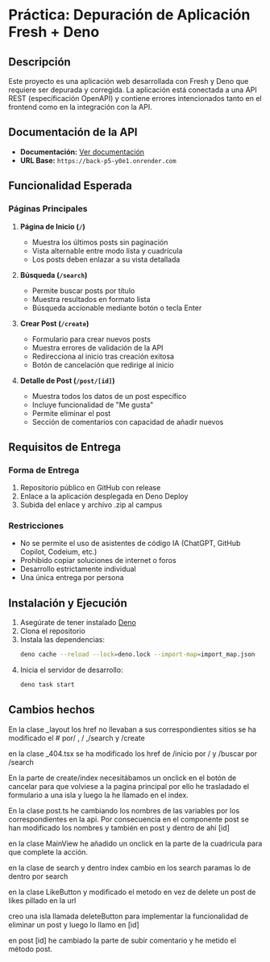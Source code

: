# Práctica: Depuración de Aplicación Fresh + Deno

## Descripción

Este proyecto es una aplicación web desarrollada con Fresh y Deno que requiere ser depurada y corregida. La aplicación está conectada a una API REST (especificación OpenAPI) y contiene errores intencionados tanto en el frontend como en la integración con la API.

## Documentación de la API

- **Documentación:** [Ver documentación](https://back-p5-y0e1.onrender.com/docs)
- **URL Base:** `https://back-p5-y0e1.onrender.com`

## Funcionalidad Esperada

### Páginas Principales

1. **Página de Inicio (`/`)**
   - Muestra los últimos posts sin paginación
   - Vista alternable entre modo lista y cuadrícula
   - Los posts deben enlazar a su vista detallada

2. **Búsqueda (`/search`)**
   - Permite buscar posts por título
   - Muestra resultados en formato lista
   - Búsqueda accionable mediante botón o tecla Enter

3. **Crear Post (`/create`)**
   - Formulario para crear nuevos posts
   - Muestra errores de validación de la API
   - Redirecciona al inicio tras creación exitosa
   - Botón de cancelación que redirige al inicio

4. **Detalle de Post (`/post/[id]`)**
   - Muestra todos los datos de un post específico
   - Incluye funcionalidad de "Me gusta"
   - Permite eliminar el post
   - Sección de comentarios con capacidad de añadir nuevos

## Requisitos de Entrega

### Forma de Entrega
1. Repositorio público en GitHub con release
2. Enlace a la aplicación desplegada en Deno Deploy
3. Subida del enlace y archivo .zip al campus

### Restricciones
- No se permite el uso de asistentes de código IA (ChatGPT, GitHub Copilot, Codeium, etc.)
- Prohibido copiar soluciones de internet o foros
- Desarrollo estrictamente individual
- Una única entrega por persona

## Instalación y Ejecución

1. Asegúrate de tener instalado [Deno](https://deno.land/)
2. Clona el repositorio
3. Instala las dependencias:
   ```bash
   deno cache --reload --lock=deno.lock --import-map=import_map.json
   ```
4. Inicia el servidor de desarrollo:
   ```bash
   deno task start
   ```

## Cambios hechos

En la clase _layout los href no llevaban a sus correspondientes sitios se ha modificado el # por/ , / ,/search y /create

en la clase _404.tsx se ha modificado los href de /inicio por / y /buscar por /search

En la parte de create/index necesitábamos un onclick en el botón de cancelar para que volviese a la pagina principal por ello he trasladado el formulario a una isla y luego la he llamado en el index.

En la clase post.ts he cambiando los nombres de las variables por los correspondientes en la api. Por consecuencia en el componente post se han modificado los nombres y también en post y dentro de ahí [id]

en la clase MainView he añadido un onclick en la parte de la cuadricula para que complete la acción.

en la clase de search y dentro index cambio en los search paramas lo de dentro por search

en la clase LikeButton y modificado el metodo en vez de delete un post de likes pillado en la url

creo una isla llamada deleteButton para implementar la funcionalidad de eliminar un post y luego lo llamo en [id]

en post [id] he cambiado la parte de subir comentario y he metido el método post.

